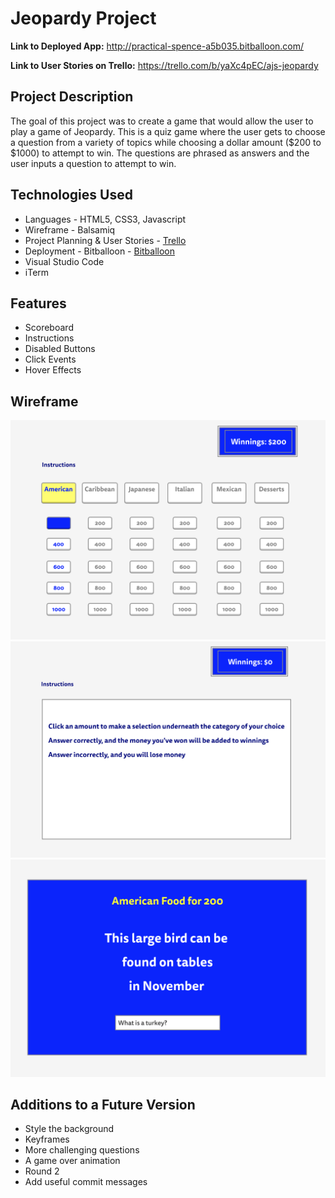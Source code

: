 # Jeopardy Project

**Link to Deployed App:** <http://practical-spence-a5b035.bitballoon.com/>  

**Link to User Stories on Trello:** <https://trello.com/b/yaXc4pEC/ajs-jeopardy>

## Project Description

The goal of this project was to create a game that would allow the user to play a game of Jeopardy. This is a quiz game where the user gets to choose a question from a variety of topics while choosing a dollar amount ($200 to $1000) to attempt to win. The questions are phrased as answers and the user inputs a question to attempt to win. 


## Technologies Used

  * Languages - HTML5, CSS3, Javascript
  * Wireframe - Balsamiq
  * Project Planning & User Stories - [Trello](https://trello.com/b/yaXc4pEC/ajs-jeopardy)
  * Deployment - Bitballoon - [Bitballoon](http://practical-spence-a5b035.bitballoon.com/)
  * Visual Studio Code
  * iTerm


## Features
 
  * Scoreboard
  * Instructions
  * Disabled Buttons
  * Click Events
  * Hover Effects


## Wireframe

![Wireframe](images/board.png)
![Wireframe](images/instructions.png)
![Wireframe](images/answerBoard.png)


## Additions to a Future Version

  * Style the background
  * Keyframes
  * More challenging questions
  * A game over animation
  * Round 2
  * Add useful commit messages